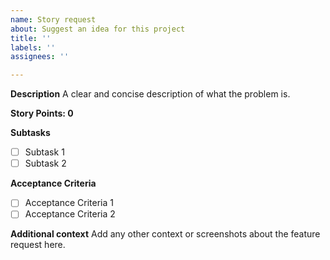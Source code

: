 ```yaml
---
name: Story request
about: Suggest an idea for this project
title: ''
labels: ''
assignees: ''

---
```


**Description**
A clear and concise description of what the problem is.

**Story Points: 0** 

**Subtasks**
- [ ] Subtask 1
- [ ] Subtask 2

**Acceptance Criteria**
- [ ] Acceptance Criteria 1
- [ ] Acceptance Criteria 2

**Additional context**
Add any other context or screenshots about the feature request here.
